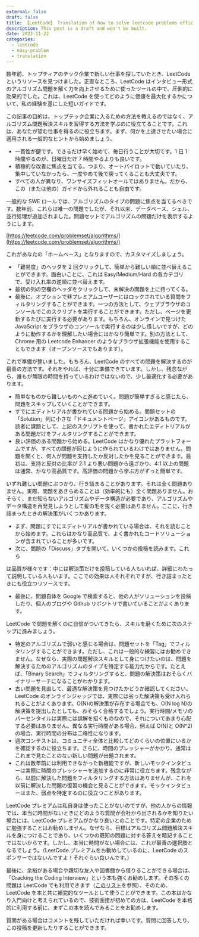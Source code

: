 ```yaml
---
external: false
draft: false
title: 【LeetCode】 Translation of how to solve leetcode problems efficiently into Japanese
description: This post is a draft and won't be built.
date: 2022-11-22
categories:
  - leetcode
  - easy-problem
  - translation
---
```


数年前、トップティアのテック企業で新しい仕事を探していたとき、LeetCode というリソースを見つけました。正直なところ、LeetCode はインタビュー形式のアルゴリズム問題を解く力を向上させるために使ったツールの中で、圧倒的に効果的でした。これは、LeetCode を使ってどのように価値を最大化するかについて、私の経験を基にした短いガイドです。

この記事の目的は、トップテック企業に入るための方法を教えるのではなく、アルゴリズム問題解決スキルを習得する方法を学ぶのに役立てることです。これは、あなたが望む仕事を得るのに役立ちます。まず、何かを上達させたい場合に適用される一般的なヒントから始めましょう。

- 一貫性が鍵です。できるだけ早く始めて、毎日行うことが大切です。1 日 1 時間やるのが、日曜日だけ 7 時間やるよりも良いです。
- 積極的な改善に焦点を当てる。つまり、オートパイロットで動いていたり、集中していなかったら、一度やめて後で戻ってくることも大丈夫です。
- すべての人が異なり、ワンサイズフィットオールではありません。だから、この（または他の）ガイドから外れることも自由です。

一般的な SWE ロールでは、アルゴリズムのタイプの問題に焦点を当てるべきです。数年前、これらは唯一の問題でしたが、それ以来、データベース、シェル、並行処理が追加されました。問題セットでアルゴリズムの問題だけを表示するようにします。

[https://leetcode.com/problemset/algorithms/](https://leetcode.com/problemset/algorithms/)

これがあなたの「ホームベース」となりますので、カスタマイズしましょう。

- 「難易度」のヘッダを 2 回クリックして、簡単から難しい順に並べ替えることができます。面白いことに、これは Easy/Medium/Hard の各カテゴリで、受け入れ率の逆順に並べ替えます。
- 最初の列の空欄のヘッダをクリックして、未解決の問題を上に持ってくる。
- 最後に、オプションで非プレミアムユーザーにはロックされている質問をフィルタリングすることができます。一つの方法として、ウェブブラウザのコンソールでこのスクリプトを実行することができます。ただし、ページを更新するたびに実行する必要があります。もちろん、オンラインで見つけた JavaScript をブラウザのコンソールで実行するのは少し怪しいですが、どのように動作するかを理解したい場合にはかなり簡単です。別の方法として、Chrome 用の Leetcode Enhancer のようなブラウザ拡張機能を使用することもできます（オープンソースでもあります）。

これで準備が整いました。もちろん、LeetCode のすべての問題を解決するのが最善の方法です。それをやれば、十分に準備できています。しかし、残念ながら、誰もが無限の時間を持っているわけではないので、少し最適化する必要があります。

- 簡単なものから難しいものへと進めていく。問題が簡単すぎると感じたら、問題をスキップしていくことができます。
- すでにエディトリアルが書かれている問題から始める。問題セットの「Solution」列に小さな「ドキュメントページ」アイコンがあるものです。読者に課題として、上記のスクリプトを使って、書かれたエディトリアルがある問題だけをフィルタリングすることができます。
- 良い評価のある問題から始める。LeetCode はかなり優れたプラットフォームですが、すべての問題が同じように作られているわけではありません。問題を開くと、何人が問題を支持したか反対したかを見ることができます。最初は、支持と反対の比率が 2:1 より悪い問題から遠ざかり、4:1 以上の問題は通常、かなり高品質です。高評価の問題から学ぶ方がずっと簡単です。

いずれ難しい問題にぶつかり、行き詰まることがあります。それは全く問題ありません。実際、問題をあきらめることは（効率的にも）全く問題ありません。おそらく、まだ知らないアルゴリズムやデータ構造が必要であり、アルゴリズムやデータ構造を再発見しようとして髪の毛を抜く必要はありません。ここに、行き詰まったときの解決策がいくつかあります。

- まず、問題にすでにエディトリアルが書かれている場合は、それを読むことから始めます。これらはかなり高品質で、よく書かれたコードソリューションが含まれていることが多いです。
- 次に、問題の「Discuss」タブを開いて、いくつかの投稿を読みます。これら

は品質が様々です：中には解決策だけを投稿している人もいれば、詳細にわたって説明している人もいます。ここでの効果は人それぞれですが、行き詰まったときにも役立つリソースです。

- 最後に、問題自体を Google で検索すると、他の人がソリューションを投稿したり、個人のブログや Github リポジトリで書いていることがよくあります。

LeetCode で問題を解くのに自信がついてきたら、スキルを磨くために次のステップに進みましょう。

- 特定のアルゴリズムで弱いと感じる場合は、問題セットを「Tag」でフィルタリングすることができます。ただし、これは一般的な練習にはお勧めできません。なぜなら、実際の問題解決スキルとして身につけたいのは、問題を解決するためのアルゴリズムのタイプを特定する能力だからです。たとえば、「Binary Search」でフィルタリングすると、問題の解決策はおそらくバイナリーサーチになることがわかります。
- 古い問題を見直して、最適な解決策を見つけたかどうか確認してください。LeetCode のオンラインジャッジでは、実際には劣った解決策も受け入れられることがよくあります。O(N)の解決策が存在する場合でも、O(N log N)の解決策を提出したとしても、おそらく合格するでしょう。実行時間/メモリのパーセンタイルは実際には誤解を招くものなので、それについてあまり心配する必要はありません。異なる実行時間がある場合、例えば O(N)と O(N^2)の場合、実行時間の分布は二峰性になります。
- 週次コンテストは、コミュニティ全体と比較してどのくらいの位置にいるかを確認するのに役立ちます。さらに、時間のプレッシャーがかかり、通常はこれまで見たことのない新しい問題が出題されます。
- これは数年前には利用できなかった新機能ですが、新しいモックインタビューは実際に時間のプレッシャーを追加するのに非常に役立ちます。残念ながら、以前に解決した問題をフィルタリングする方法はありませんが、これを以前に解決した問題の復習の機会と見ることができます。モックインタビューはまた、弱点を特定するのに役立つことがあります。

LeetCode プレミアムは私自身は使ったことがないのですが、他の人からの情報では、本当に時間がないときにどのような質問が会社から出されるかを知りたい場合には、LeetCode プレミアムがかなり良いとのことです。特定の企業のために勉強することはお勧めしません。なぜなら、目標はアルゴリズム問題解決スキルを身につけることであり、いくつかの既知の問題に対する答えを暗記することではないからです。しかし、本当に時間がない場合には、これが最善の選択肢となるでしょう。（LeetCode プレミアムをお勧めしているのに、LeetCode のスポンサーではないんですよ！それぐらい良いんです。）

最後に、余裕がある場合や親切な友人や図書館から借りることができる場合は、「Cracking the Coding Interview」という本も強くお勧めします。その多くの問題は LeetCode でも利用できます（[このリスト](https://leetcode.com/discuss/general-discussion/1152824/cracking-the-coding-interview-6th-edition-in-leetcode)を参照）、そのため、LeetCode を本と共に補完的なツールとして使うことができます。この本はかなり入門向けと考えられているので、技術面接が初めての方は、LeetCode を本格的に利用する前に、まずこの本を読んでみることをお勧めします。

質問がある場合はコメントを残していただければ幸いです。質問に回答したり、この投稿を更新したりすることができます。
